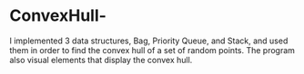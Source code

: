 # ConvexHull-
I implemented 3 data structures, Bag, Priority Queue, and Stack, and used them in order to find the convex hull of a set of random points. The program also visual elements that display the convex hull. 
